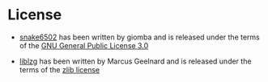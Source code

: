 # License
* [snake6502](https://git.giomba.it/giomba/snake6502) has been written by giomba and is released under the terms of the [GNU General Public License 3.0](https://www.gnu.org/licenses/gpl-3.0.txt)

* [liblzg](https://liblzg.bitsnbites.eu/) has been written by Marcus Geelnard and is released under the terms of the [zlib license](https://opensource.org/licenses/Zlib)


